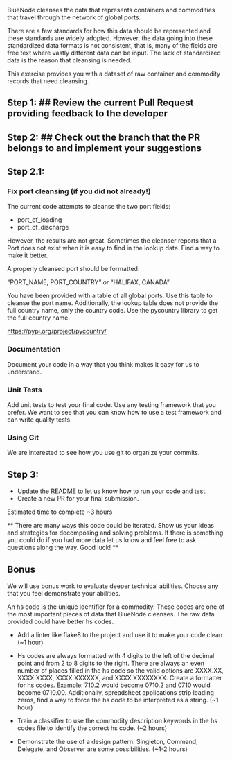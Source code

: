 BlueNode cleanses the data that represents containers and commodities that travel through the network of global ports. 

There are a few standards for how this data should be represented and these standards are widely adopted. However, the data going into these standardized data formats is not consistent, that is, many of the fields are free text where vastly different data can be input. The lack of standardized data is the reason that cleansing is needed. 

This exercise provides you with a dataset of raw container and commodity records that need cleansing. 

 

## Step 1: ## Review the current Pull Request providing feedback to the developer 

## Step 2: ## Check out the branch that the PR belongs to and implement your suggestions 

## Step 2.1: ## 

### Fix port cleansing (if you did not already!) ### 

The current code attempts to cleanse the two port fields:  

- port_of_loading 
- port_of_discharge 

However, the results are not great. Sometimes the cleanser reports that a Port does not exist when it is easy to find in the lookup data. Find a way to make it better. 

A properly cleansed port should be formatted:  

“PORT_NAME, PORT_COUNTRY”  *or*  “HALIFAX, CANADA”   

You have been provided with a table of all global ports.  Use this table to cleanse the port name. Additionally, the lookup table does not provide the full country name, only the country code. Use the pycountry library to get the full country name. 

https://pypi.org/project/pycountry/ 

 

### Documentation ###
Document your code in a way that you think makes it easy for us to understand. 

### Unit Tests ### 
Add unit tests to test your final code.  Use any testing framework that you prefer. We want to see that you can know how to use a test framework and can write quality tests. 

### Using Git ### 
We are interested to see how you use git to organize your commits.   

## Step 3: ## 
- Update the README to let us know how to run your code and test. 
- Create a new PR for your final submission. 

Estimated time to complete ~3 hours

** There are many ways this code could be iterated.  Show us your ideas and strategies for decomposing and solving problems.  If there is something you could do if you had more data let us know and feel free to ask questions along the way.  Good luck! **



## Bonus ## 

We will use bonus work to evaluate deeper technical abilities. Choose any that you feel demonstrate your abilities.  

An hs code is the unique identifier for a commodity. These codes are one of the most important pieces of data that BlueNode cleanses. The raw data provided could have better hs codes. 

- Add a linter like flake8 to the project and use it to make your code clean (~1 hour)

- Hs codes are always formatted with 4 digits to the left of the decimal point and from 2 to 8 digits to the right.  There are always an even number of places filled in the hs code so the valid options are XXXX.XX, XXXX.XXXX, XXXX.XXXXXX, and XXXX.XXXXXXXX.  Create a formatter for hs codes.  Example: 710.2 would become 0710.2 and 0710 would become 0710.00.  Additionally, spreadsheet applications strip leading zeros, find a way to force the hs code to be interpreted as a string. (~1 hour)

- Train a classifier to use the commodity description keywords in the hs codes file to identify the correct hs code. (~2 hours)

- Demonstrate the use of a design pattern.  Singleton, Command, Delegate, and Observer are some possibilities. (~1-2 hours)
